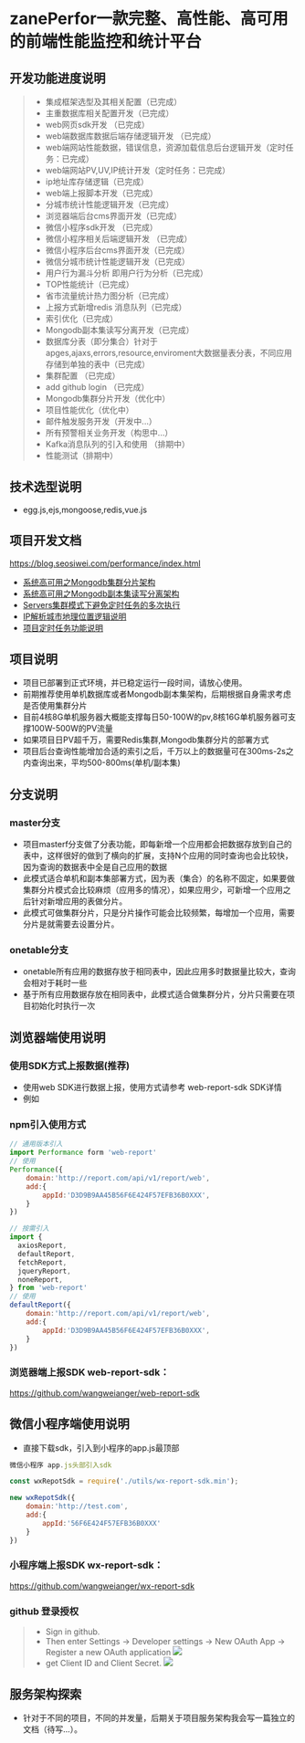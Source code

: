 # zanePerfor一款完整、高性能、高可用的前端性能监控和统计平台
## 开发功能进度说明
>  * 集成框架选型及其相关配置（已完成）
>  * 主重数据库相关配置开发（已完成）
>  * web网页sdk开发 （已完成）
>  * web端数据库数据后端存储逻辑开发 （已完成）
>  * web端网站性能数据，错误信息，资源加载信息后台逻辑开发（定时任务：已完成）
>  * web端网站PV,UV,IP统计开发（定时任务：已完成）
>  * ip地址库存储逻辑（已完成）
>  * web端上报脚本开发（已完成）
>  * 分城市统计性能逻辑开发（已完成）
>  * 浏览器端后台cms界面开发（已完成）
>  * 微信小程序sdk开发 （已完成）
>  * 微信小程序相关后端逻辑开发 （已完成）
>  * 微信小程序后台cms界面开发（已完成）
>  * 微信分城市统计性能逻辑开发（已完成）
>  * 用户行为漏斗分析 即用户行为分析（已完成）
>  * TOP性能统计（已完成）
>  * 省市流量统计热力图分析（已完成）
>  * 上报方式新增redis 消息队列（已完成）
>  * 索引优化（已完成）
>  * Mongodb副本集读写分离开发（已完成）
>  * 数据库分表（即分集合）针对于apges,ajaxs,errors,resource,enviroment大数据量表分表，不同应用存储到单独的表中（已完成）
>  * 集群配置 （已完成）
>  * add github login （已完成）
>  * Mongodb集群分片开发（优化中）
>  * 项目性能优化（优化中）
>  * 邮件触发服务开发（开发中...）
>  * 所有预警相关业务开发（构思中...）
>  * Kafka消息队列的引入和使用 （排期中）
>  * 性能测试（排期中）

## 技术选型说明
* egg.js,ejs,mongoose,redis,vue.js

## 项目开发文档
https://blog.seosiwei.com/performance/index.html
* [系统高可用之Mongodb集群分片架构](https://blog.seosiwei.com/performance/colony.html)
* [系统高可用之Mongodb副本集读写分离架构](https://blog.seosiwei.com/performance/replica_set.html)
* [Servers集群模式下避免定时任务的多次执行](https://blog.seosiwei.com/performance/repeart_task.html)
* [IP解析城市地理位置逻辑说明](https://blog.seosiwei.com/performance/iptask.html)
* [项目定时任务功能说明](https://blog.seosiwei.com/performance/tasks.html)

## 项目说明
* 项目已部署到正式环境，并已稳定运行一段时间，请放心使用。
* 前期推荐使用单机数据库或者Mongodb副本集架构，后期根据自身需求考虑是否使用集群分片
* 目前4核8G单机服务器大概能支撑每日50-100W的pv,8核16G单机服务器可支撑100W-500W的PV流量
* 如果项目日PV超千万，需要Redis集群,Mongodb集群分片的部署方式
* 项目后台查询性能增加合适的索引之后，千万以上的数据量可在300ms-2s之内查询出来，平均500-800ms(单机/副本集)

## 分支说明
### master分支
* 项目masterf分支做了分表功能，即每新增一个应用都会把数据存放到自己的表中，这样很好的做到了横向的扩展，支持N个应用的同时查询也会比较快，因为查询的数据表中全是自己应用的数据
* 此模式适合单机和副本集部署方式，因为表（集合）的名称不固定，如果要做集群分片模式会比较麻烦（应用多的情况），如果应用少，可新增一个应用之后针对新增应用的表做分片。
* 此模式可做集群分片，只是分片操作可能会比较频繁，每增加一个应用，需要分片是就需要去设置分片。
### onetable分支
* onetable所有应用的数据存放于相同表中，因此应用多时数据量比较大，查询会相对于耗时一些
* 基于所有应用数据存放在相同表中，此模式适合做集群分片，分片只需要在项目初始化时执行一次

## 浏览器端使用说明
### 使用SDK方式上报数据(推荐)
* 使用web SDK进行数据上报，使用方式请参考 web-report-sdk SDK详情
* 例如

### npm引入使用方式
```js
// 通用版本引入
import Performance form 'web-report'
// 使用
Performance({
    domain:'http://report.com/api/v1/report/web',
    add:{
        appId:'D3D9B9AA45B56F6E424F57EFB36B0XXX',
    }
})

// 按需引入
import {
  axiosReport,
  defaultReport,
  fetchReport,
  jqueryReport,
  noneReport,
} from 'web-report'
// 使用
defaultReport({
    domain:'http://report.com/api/v1/report/web',
    add:{
        appId:'D3D9B9AA45B56F6E424F57EFB36B0XXX',
    }
})
```

### 浏览器端上报SDK web-report-sdk：
https://github.com/wangweianger/web-report-sdk

## 微信小程序端使用说明
* 直接下载sdk，引入到小程序的app.js最顶部
```js
微信小程序 app.js头部引入sdk

const wxRepotSdk = require('./utils/wx-report-sdk.min');

new wxRepotSdk({
    domain:'http://test.com',
    add:{
        appId:'56F6E424F57EFB36B0XXX'
    }
})

```
### 小程序端上报SDK wx-report-sdk：
https://github.com/wangweianger/wx-report-sdk

### github 登录授权
> * Sign in github.
> * Then enter Settings -> Developer settings -> New OAuth App -> Register a new OAuth application
![](https://github.com/wangweianger/zanePerfor/blob/master/demo/20.png "")
> * get Client ID and Client Secret.
![](https://github.com/wangweianger/zanePerfor/blob/master/demo/21.png "")

## 服务架构探索
* 针对于不同的项目，不同的并发量，后期关于项目服务架构我会写一篇独立的文档（待写...）。

